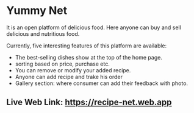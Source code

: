 # Yummy Net

It is an open platform of delicious food. Here anyone can buy and sell delicious and nutritious food.

Currently, five interesting features of this platform are available:

- The best-selling dishes show at the top of the home page.
- sorting based on price, purchase etc.
- You can remove or modify your added recipe.
- Anyone can add recipe and trake his order
- Gallery section: where consumer can add their feedback with photo.


## Live Web Link: https://recipe-net.web.app
